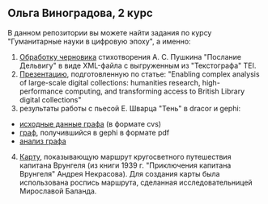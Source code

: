 ## Ольга Виноградова, 2 курс

В данном репозитории вы можете найти задания по курсу "Гуманитарные науки в цифровую эпоху", а именно:

1. [Обработку черновика](https://github.com/didonica/Dobchinsky/blob/master/%D0%A2%D0%B5%D0%BA%D1%81%D1%82%D0%BE%D0%B3%D1%80%D0%B0%D1%84_%D0%9F%D0%BE%D1%81%D0%BB%D0%B0%D0%BD%D0%B8%D0%B5%20%D0%94%D0%B5%D0%BB%D1%8C%D0%B2%D0%B8%D0%B3%D1%83.xml) стихотворения А. С. Пушкина "Послание Дельвигу" в виде XML-файла с выгруженным из "Текстографа" TEI. 
2. [Презентацию](https://github.com/didonica/Dobchinsky/blob/master/%D0%9F%D1%80%D0%B5%D0%B7%D0%B5%D0%BD%D1%82%D0%B0%D1%86%D0%B8%D1%8F_Enabling%20complex%20analysis%20of%20large-scale%20digital%20collections.pdf), подготовленную по статье: "Enabling complex analysis of large-scale digital collections: humanities research, high-performance computing, and transforming access to British Library digital collections"
3. результаты работы с пьесой Е. Шварца "Тень" в dracor и gephi:
- [исходные данные графа](https://github.com/didonica/Dobchinsky/blob/master/%D0%93%D1%80%D0%B0%D1%84_%D0%A8%D0%B2%D0%B0%D1%80%D1%86_%D0%A2%D0%B5%D0%BD%D1%8C.csv) (в формате cvs)
- [граф](https://github.com/didonica/Dobchinsky/blob/master/%D0%93%D1%80%D0%B0%D1%84_%D0%A8%D0%B2%D0%B0%D1%80%D1%86_%D0%A2%D0%B5%D0%BD%D1%8C.pdf), получившийся в gephi в формате pdf
- [анализ графа](https://github.com/didonica/Dobchinsky/blob/master/Shvarz_analiz.md)
4. [Карту](https://github.com/didonica/Dobchinsky/blob/master/Captain%20Vrunguel_Adventures.geojson), показывающую маршрут кругосветного путешествия капитана Врунгеля (из книги 1939 г. "Приключения капитана Врунгеля" Андрея Некрасова). Для создания карты была использована роспись маршрута, сделанная исследовательницей Мирославой Баланда. 


